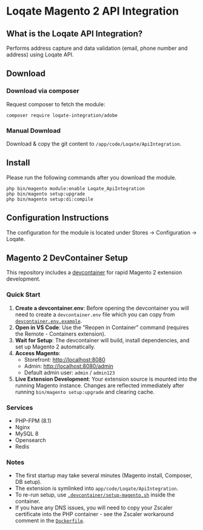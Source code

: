 # Loqate Magento 2 API Integration

## What is the Loqate API Integration?

Performs address capture and data validation (email, phone number and address) using Loqate API.

## Download

### Download via composer

Request composer to fetch the module:

```
composer require loqate-integration/adobe
```

### Manual Download

Download & copy the git content to `/app/code/Loqate/ApiIntegration`.

## Install

Please run the following commands after you download the module.

```
php bin/magento module:enable Loqate_ApiIntegration
php bin/magento setup:upgrade
php bin/magento setup:di:compile
```

## Configuration Instructions

The configuration for the module is located under Stores -> Configuration -> Loqate.

## Magento 2 DevContainer Setup

This repository includes a [devcontainer](.devcontainer/) for rapid Magento 2 extension development.

### Quick Start

1. **Create a devcontainer.env**: Before opening the devcontainer you will need to create a `devcontainer.env` file which you can copy from [`devcontainer.env.example`](.devcontainer/devcontainer.env.example).
1. **Open in VS Code**: Use the "Reopen in Container" command (requires the Remote - Containers extension).
1. **Wait for Setup**: The devcontainer will build, install dependencies, and set up Magento 2 automatically.
1. **Access Magento**:
   - Storefront: [http://localhost:8080](http://localhost:8080)
   - Admin: [http://localhost:8080/admin](http://localhost:8080/admin)
   - Default admin user: `admin` / `admin123`
1. **Live Extension Development**: Your extension source is mounted into the running Magento instance. Changes are reflected immediately after running `bin/magento setup:upgrade` and clearing cache.

### Services

- PHP-FPM (8.1)
- Nginx
- MySQL 8
- Opensearch
- Redis

### Notes

- The first startup may take several minutes (Magento install, Composer, DB setup).
- The extension is symlinked into `app/code/Loqate/ApiIntegration`.
- To re-run setup, use [`.devcontainer/setup-magento.sh`](.devcontainer/setup-magento.sh) inside the container.
- If you have any DNS issues, you will need to copy your Zscaler certificate into the PHP container - see the Zscaler workaround comment in the [`Dockerfile`](.devcontainer/Dockerfile).
